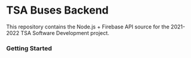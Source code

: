<h1>TSA Buses Backend</h1>

<p>
    This repository contains the Node.js + Firebase API source for the 2021-2022 TSA Software Development project.
</p>

<h3>Getting Started</h3>